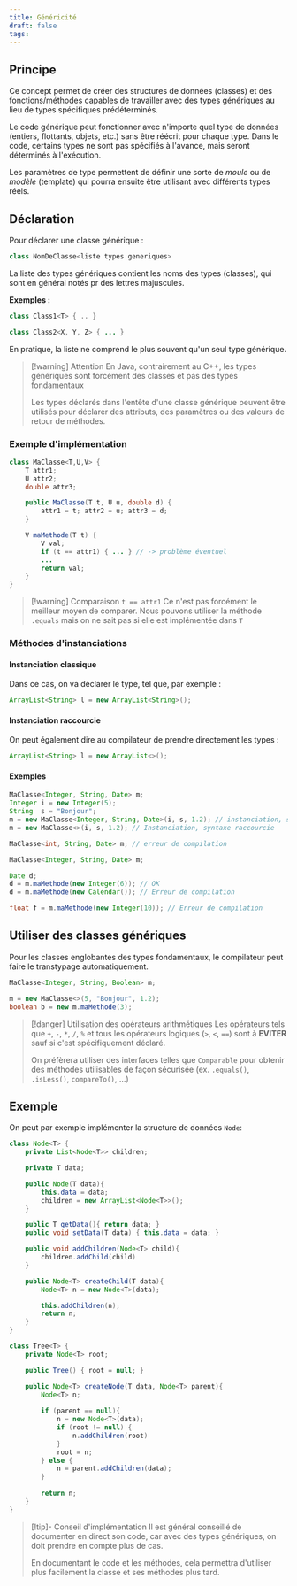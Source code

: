 ```yaml
---
title: Généricité
draft: false
tags:
---
```

## Principe

Ce concept permet de créer des structures de données (classes) et des fonctions/méthodes capables de travailler avec des types génériques au lieu de types spécifiques prédéterminés.

Le code générique peut fonctionner avec n'importe quel type de données (entiers, flottants, objets, etc.) sans être réécrit pour chaque type.
Dans le code, certains types ne sont pas spécifiés à l'avance, mais seront déterminés à l'exécution.

Les paramètres de type permettent de définir une sorte de *moule* ou de *modèle* (template) qui pourra ensuite être utilisant avec différents types réels.

## Déclaration

Pour déclarer une classe générique :
```java
class NomDeClasse<liste types generiques>
```

La liste des types génériques contient les noms des types (classes), qui sont en général notés pr des lettres majuscules.

**Exemples :**

```java
class Class1<T> { .. }
```

```java
class Class2<X, Y, Z> { ... }
```

En pratique, la liste ne comprend le plus souvent qu'un seul type générique.

> [!warning] Attention
> En Java, contrairement au C++, les types génériques sont forcément des classes et pas des types fondamentaux
> 
> Les types déclarés dans l'entête d'une classe générique peuvent être utilisés pour déclarer des attributs, des paramètres ou des valeurs de retour de méthodes.

### Exemple d'implémentation

```java
class MaClasse<T,U,V> {
	T attr1;
	U attr2;
	double attr3;

	public MaClasse(T t, U u, double d) {
		attr1 = t; attr2 = u; attr3 = d;
	}

	V maMethode(T t) {
		V val;
		if (t == attr1) { ... } // -> problème éventuel
		...
		return val;
	}
}
```

> [!warning] Comparaison `t == attr1`
> Ce n'est pas forcément le meilleur moyen de comparer.
> Nous pouvons utiliser la méthode `.equals` mais on ne sait pas si elle est implémentée dans `T`

### Méthodes d'instanciations

#### Instanciation classique

Dans ce cas, on va déclarer le type, tel que, par exemple :
```java
ArrayList<String> l = new ArrayList<String>();
```

#### Instanciation raccourcie

On peut également dire au compilateur de prendre directement les types :
```java
ArrayList<String> l = new ArrayList<>();
```

####  Exemples

```java
MaClasse<Integer, String, Date> m;
Integer i = new Integer(5);
String  s = "Bonjour";
m = new MaClasse<Integer, String, Date>(i, s, 1.2); // instanciation, syntaxe classique
m = new MaClasse<>(i, s, 1.2); // Instanciation, syntaxe raccourcie
```

```java
MaClasse<int, String, Date> m; // erreur de compilation

MaClasse<Integer, String, Date> m; 

Date d;
d = m.maMethode(new Integer(6)); // OK
d = m.maMethode(new Calendar()); // Erreur de compilation

float f = m.maMethode(new Integer(10)); // Erreur de compilation
```

## Utiliser des classes génériques

Pour les classes englobantes des types fondamentaux, le compilateur peut faire le transtypage automatiquement.

```java
MaClasse<Integer, String, Boolean> m;

m = new MaClasse<>(5, "Bonjour", 1.2);
boolean b = new m.maMethode(3);
```

> [!danger] Utilisation des opérateurs arithmétiques
> Les opérateurs tels que `+`, `-`, `*`, `/`, `%` et tous les opérateurs logiques (`>`,  `<`, `==`) sont à  **EVITER** sauf si c'est spécifiquement déclaré.
> 
> On préfèrera utiliser des interfaces telles que `Comparable` pour obtenir des méthodes utilisables de façon sécurisée (ex. `.equals()`, `.isLess()`, `compareTo()`, ...)

## Exemple

On peut par exemple implémenter la structure de données `Node`:
```java
class Node<T> {
	private List<Node<T>> children;

	private T data;

	public Node(T data){
		this.data = data;
		children = new ArrayList<Node<T>>();
	}

	public T getData(){ return data; }
	public void setData(T data) { this.data = data; }

	public void addChildren(Node<T> child){
		children.addChild(child)
	}

	public Node<T> createChild(T data){
		Node<T> n = new Node<T>(data);

		this.addChildren(n);
		return n;
	}
}
```

```java
class Tree<T> {
	private Node<T> root;

	public Tree() { root = null; }

	public Node<T> createNode(T data, Node<T> parent){
		Node<T> n;
		
		if (parent == null){
			n = new Node<T>(data);
			if (root != null) {
				n.addChildren(root)
			}
			root = n;
		} else {
			n = parent.addChildren(data);
		}
		
		return n;
	}
}
```

> [!tip]- Conseil d'implémentation
> Il est général conseillé de documenter en direct son code, car avec des types génériques, on doit prendre en compte plus de cas. 
> 
> En documentant le code et les méthodes, cela permettra d'utiliser plus facilement la classe et ses méthodes plus tard.
